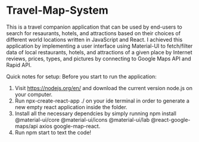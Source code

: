 # Travel-Map-System
This is a travel companion application that can be used by end-users to search for resaurants, hotels, and attractions based on their choices of different world locations written in JavaScript and React. I achieved this application by implementing a user interface using Material-UI to fetch/filter data of local restaurants, hotels, and attractions of a given place by Internet reviews, prices, types, and pictures by connecting to Google Maps API and Rapid API.

Quick notes for setup:
Before you start to run the application:
1. Visit https://nodejs.org/en/ and download the current version node.js on your computer.
2. Run npx-create-react-app ./ on your ide terminal in order to generate a new empty react application inside the folder.
3. Install all the necessary dependcies by simply running npm install @material-ui/core @material-ui/icons @material-ui/lab @react-google-maps/api axios google-map-react.
4. Run npm start to text the code!
